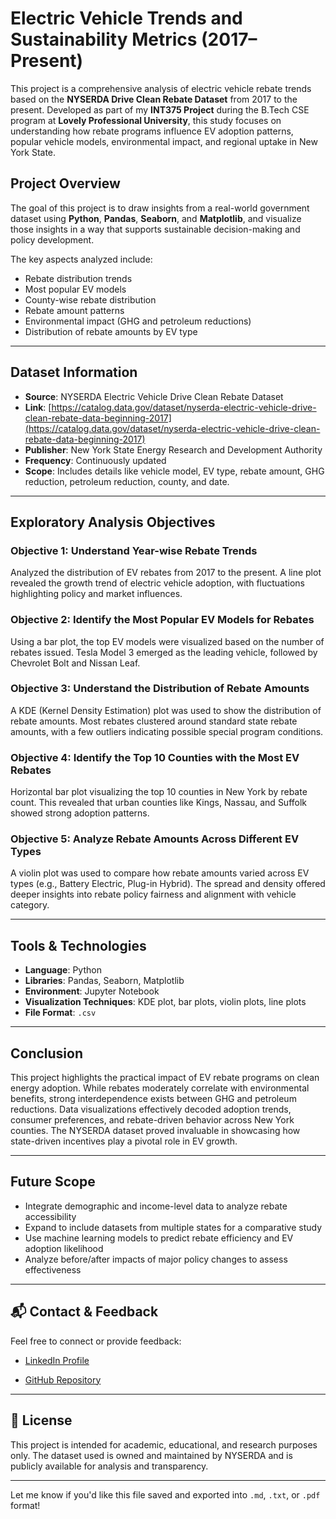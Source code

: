 # Electric Vehicle Trends and Sustainability Metrics (2017–Present)

This project is a comprehensive analysis of electric vehicle rebate trends based on the **NYSERDA Drive Clean Rebate Dataset** from 2017 to the present. Developed as part of my **INT375 Project** during the B.Tech CSE program at **Lovely Professional University**, this study focuses on understanding how rebate programs influence EV adoption patterns, popular vehicle models, environmental impact, and regional uptake in New York State.

##  Project Overview

The goal of this project is to draw insights from a real-world government dataset using **Python**, **Pandas**, **Seaborn**, and **Matplotlib**, and visualize those insights in a way that supports sustainable decision-making and policy development.

The key aspects analyzed include:

- Rebate distribution trends  
- Most popular EV models  
- County-wise rebate distribution  
- Rebate amount patterns  
- Environmental impact (GHG and petroleum reductions)  
- Distribution of rebate amounts by EV type  

---

##  Dataset Information

- **Source**: NYSERDA Electric Vehicle Drive Clean Rebate Dataset  
- **Link**: [https://catalog.data.gov/dataset/nyserda-electric-vehicle-drive-clean-rebate-data-beginning-2017](https://catalog.data.gov/dataset/nyserda-electric-vehicle-drive-clean-rebate-data-beginning-2017)  
- **Publisher**: New York State Energy Research and Development Authority  
- **Frequency**: Continuously updated  
- **Scope**: Includes details like vehicle model, EV type, rebate amount, GHG reduction, petroleum reduction, county, and date.

---

##  Exploratory Analysis Objectives

### Objective 1: Understand Year-wise Rebate Trends

Analyzed the distribution of EV rebates from 2017 to the present. A line plot revealed the growth trend of electric vehicle adoption, with fluctuations highlighting policy and market influences.

### Objective 2: Identify the Most Popular EV Models for Rebates

Using a bar plot, the top EV models were visualized based on the number of rebates issued. Tesla Model 3 emerged as the leading vehicle, followed by Chevrolet Bolt and Nissan Leaf.

### Objective 3: Understand the Distribution of Rebate Amounts

A KDE (Kernel Density Estimation) plot was used to show the distribution of rebate amounts. Most rebates clustered around standard state rebate amounts, with a few outliers indicating possible special program conditions.

### Objective 4: Identify the Top 10 Counties with the Most EV Rebates

Horizontal bar plot visualizing the top 10 counties in New York by rebate count. This revealed that urban counties like Kings, Nassau, and Suffolk showed strong adoption patterns.

### Objective 5: Analyze Rebate Amounts Across Different EV Types

A violin plot was used to compare how rebate amounts varied across EV types (e.g., Battery Electric, Plug-in Hybrid). The spread and density offered deeper insights into rebate policy fairness and alignment with vehicle category.

---

##  Tools & Technologies

- **Language**: Python  
- **Libraries**: Pandas, Seaborn, Matplotlib  
- **Environment**: Jupyter Notebook  
- **Visualization Techniques**: KDE plot, bar plots, violin plots, line plots  
- **File Format**: `.csv`  

---

##  Conclusion

This project highlights the practical impact of EV rebate programs on clean energy adoption. While rebates moderately correlate with environmental benefits, strong interdependence exists between GHG and petroleum reductions. Data visualizations effectively decoded adoption trends, consumer preferences, and rebate-driven behavior across New York counties. The NYSERDA dataset proved invaluable in showcasing how state-driven incentives play a pivotal role in EV growth.

---

##  Future Scope

- Integrate demographic and income-level data to analyze rebate accessibility  
- Expand to include datasets from multiple states for a comparative study  
- Use machine learning models to predict rebate efficiency and EV adoption likelihood  
- Analyze before/after impacts of major policy changes to assess effectiveness  

---


## 📬 Contact & Feedback

Feel free to connect or provide feedback:

- [LinkedIn Profile](http://linkedin.com/posts/mayank-g22_electricvehicles-datascience-pythonproject-activity-7316328360727457792-1lPZ/?utm_source=social_share_send&utm_medium=member_desktop_web&rcm=ACoAAEYqqRkBTCzQDjh2NtMegA8m5n7lL8xnPWs)

- [GitHub Repository](https://github.com/mayank2295/EV-Trends-and-Sustainability-Analysis)

---

## 📄 License

This project is intended for academic, educational, and research purposes only. The dataset used is owned and maintained by NYSERDA and is publicly available for analysis and transparency.

---

Let me know if you'd like this file saved and exported into `.md`, `.txt`, or `.pdf` format!
